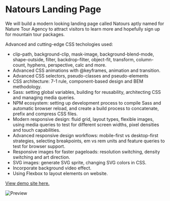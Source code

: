 # Natours Landing Page

We will build a modern looking landing page called Natours aptly named for Nature Tour Agency to attract visitors to learn more and hopefully sign up for mountain tour packages.

Advanced and cutting-edge CSS techologies used:
- clip-path, background-clip, mask-image, background-blend-mode, shape-outside, filter, backdrop-filter, object-fit, transform, column-count, hyphens, perspective, calc and more.
- Advanced CSS animations with @keyframes, animation and transition.
- Advanced CSS selectors, pseudo-classes and pseudo-elements
- CSS architecture: 7-1 rule, component-based design and BEM methodology.
- Sass: setting global variables, building for reusability, architecting CSS and managing media queries.
- NPM ecosystem: setting up development process to compile Sass and automatic browser reload, and create a build process to concatenate, prefix and compress CSS files.
- Modern responsive design: fluid grid, layout types, flexible images, using media queries to test for different screen widths, pixel densities and touch capabilities.
- Advanced responsive design workflows: mobile-first vs desktop-first strategies, selecting breakpoints, em vs rem units and feature queries to test for browser support.
- Responsive images for faster pageloads: resolution switching, density switching and art direction.
- SVG images: generate SVG sprite, changing SVG colors in CSS.
- Incorporate background video effect.
- Using Flexbox to layout elements on website.

[View demo site here.](https://edwinchen85.github.io/natours_landing_page/)

![Preview](screenshot.png)
